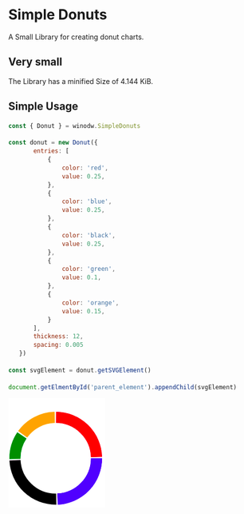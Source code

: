 # Simple Donuts

A Small Library for creating donut charts.


## Very small
The Library has a minified Size of 4.144 KiB.


## Simple Usage

```js
const { Donut } = winodw.SimpleDonuts

const donut = new Donut({ 
       entries: [
           {
               color: 'red',
               value: 0.25,
           },
           {
               color: 'blue',
               value: 0.25,
           },
           {
               color: 'black',
               value: 0.25,
           },
           {
               color: 'green',
               value: 0.1,
           },
           {
               color: 'orange',
               value: 0.15,
           }
       ], 
       thickness: 12,
       spacing: 0.005
   })
   
const svgElement = donut.getSVGElement()

document.getElmentById('parent_element').appendChild(svgElement)
```

![Chart Example](./example/example.png)
